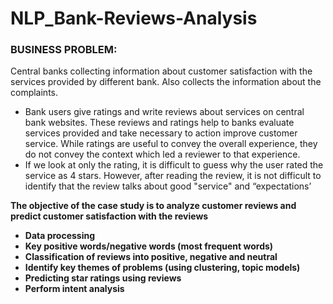 # NLP_Bank-Reviews-Analysis

### BUSINESS PROBLEM:

Central banks collecting information about customer satisfaction with the services provided by
different bank. Also collects the information about the complaints.

- Bank users give ratings and write reviews about services on central bank websites. These
    reviews and ratings help to banks evaluate services provided and take necessary to action
    improve customer service. While ratings are useful to convey the overall experience, they do
    not convey the context which led a reviewer to that experience.
- If we look at only the rating, it is difficult to guess why the user rated the service as 4 stars.
    However, after reading the review, it is not difficult to identify that the review talks about
    good "service" and “expectations’

**The objective of the case study is to analyze customer reviews and predict customer satisfaction
with the reviews**

- **Data processing**
- **Key positive words/negative words (most frequent words)**
- **Classification of reviews into positive, negative and neutral**
- **Identify key themes of problems (using clustering, topic models)**
- **Predicting star ratings using reviews**
- **Perform intent analysis**
